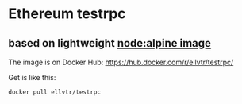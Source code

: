 # Ethereum testrpc 
## based on lightweight [node:alpine image](https://hub.docker.com/_/node/)

The image is on Docker Hub:
https://hub.docker.com/r/ellvtr/testrpc/

Get is like this:
```bash
docker pull ellvtr/testrpc
```

